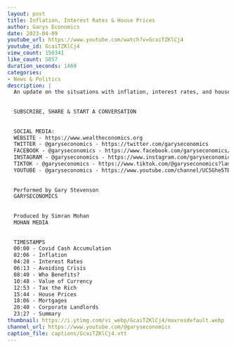 ```yaml
---
layout: post
title: Inflation, Interest Rates & House Prices
author: Garys Economics
date: 2023-04-09
youtube_url: https://www.youtube.com/watch?v=GcaiTZKlCj4
youtube_id: GcaiTZKlCj4
view_count: 150341
like_count: 5057
duration_seconds: 1469
categories:
- News & Politics
description: |
  An update on the situations with inflation, interest rates, and house prices.
  
  
  SUBSCRIBE, SHARE & START A CONVERSATION
  
  
  SOCIAL MEDIA:
  WEBSITE - https://www.wealtheconomics.org
  TWITTER - @garyseconomics - https://twitter.com/garyseconomics
  FACEBOOK - @garyseconomics - https://www.facebook.com/garyseconomics/
  INSTAGRAM - @garyseconomics - https://www.instagram.com/garyseconomics/
  TIKTOK - @garyseconomics - https://www.tiktok.com/@garyseconomics?lang=en
  YOUTUBE - @garyseconomics - https://www.youtube.com/channel/UC5Ghe5TBQGYIOANuiNW4hDQ
  
  
  Performed by Gary Stevenson
  GARYSECONOMICS
  
  
  Produced by Simran Mohan
  MOHAN MEDIA
  
  
  TIMESTAMPS
  00:00 - Covid Cash Accumulation
  02:06 - Inflation
  04:28 - Interest Rates
  06:13 - Avoiding Crisis
  08:40 - Who Benefits?
  10:48 - Value of Currency
  12:53 - Tax the Rich
  15:44 - House Prices
  18:06 - Mortgages
  20:40 - Corporate Landlords
  23:27 - Summary
thumbnail: https://i.ytimg.com/vi_webp/GcaiTZKlCj4/maxresdefault.webp
channel_url: https://www.youtube.com/@garyseconomics
caption_file: captions/GcaiTZKlCj4.vtt
---
```

